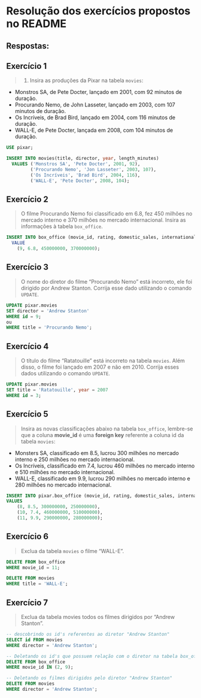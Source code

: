 # Resolução dos exercícios propostos no README

## Respostas:

## Exercício 1
> 1. Insira as produções da Pixar na tabela `movies`:

- Monstros SA, de Pete Docter, lançado em 2001, com 92 minutos de duração.
- Procurando Nemo, de John Lasseter, lançado em 2003, com 107 minutos de duração.
- Os Incríveis, de Brad Bird, lançado em 2004, com 116 minutos de duração.
- WALL-E, de Pete Docter, lançada em 2008, com 104 minutos de duração.

```SQL
USE pixar;

INSERT INTO movies(title, director, year, length_minutes)
  VALUES ('Monstros SA', 'Pete Docter', 2001, 92),
         ('Procurando Nemo', 'Jon Lasseter', 2003, 107),
         ('Os Incríveis', 'Brad Bird', 2004, 116),
         ('WALL-E', 'Pete Docter', 2008, 104);
```

## Exercício 2
> O filme Procurando Nemo foi classificado em 6.8, fez 450 milhões no mercado interno e 370 milhões no mercado internacional. Insira as informações à tabela `box_office`.

```SQL
INSERT INTO box_office (movie_id, rating, domestic_sales, international_sales)
  VALUE 
    (9, 6.8, 450000000, 370000000);
```

## Exercício 3
> O nome do diretor do filme “Procurando Nemo” está incorreto, ele foi dirigido por Andrew Stanton. Corrija esse dado utilizando o comando `UPDATE`.

```SQL
UPDATE pixar.movies
SET director = 'Andrew Stanton'
WHERE id = 9;
ou
WHERE title = 'Procurando Nemo';
```

## Exercício 4
> O título do filme “Ratatouille” está incorreto na tabela `movies`. Além disso, o filme foi lançado em 2007 e não em 2010. Corrija esses dados utilizando o comando `UPDATE`.

```SQL
UPDATE pixar.movies
SET title = 'Ratatouille', year = 2007
WHERE id = 3;
```

## Exercício 5
> Insira as novas classificações abaixo na tabela `box_office`, lembre-se que a coluna **movie_id** é uma **foreign key** referente a coluna id da tabela `movies`:

- Monsters SA, classificado em 8.5, lucrou 300 milhões no mercado interno e 250 milhões no mercado internacional.
- Os Incríveis, classificado em 7.4, lucrou 460 milhões no mercado interno e 510 milhões no mercado internacional.
- WALL-E, classificado em 9.9, lucrou 290 milhões no mercado interno e 280 milhões no mercado internacional.

```SQL
INSERT INTO pixar.box_office (movie_id, rating, domestic_sales, international_sales)
VALUES 
	(8, 8.5, 300000000, 250000000),
	(10, 7.4, 460000000, 510000000),
	(11, 9.9, 290000000, 280000000);
```

## Exercício 6
> Exclua da tabela `movies` o filme “WALL-E”.

```SQL
DELETE FROM box_office
WHERE movie_id = 11;

DELETE FROM movies
WHERE title = 'WALL-E';
```

## Exercício 7
> Exclua da tabela movies todos os filmes dirigidos por “Andrew Stanton”.

```SQL
-- descobrindo os id's referentes ao diretor "Andrew Stanton"
SELECT id FROM movies
WHERE director = 'Andrew Stanton';

-- Deletando os id's que possuem relação com o diretor na tabela box_office
DELETE FROM box_office
WHERE movie_id IN (2, 9);

-- Deletando os filmes dirigidos pelo diretor "Andrew Stanton"
DELETE FROM movies
WHERE director = 'Andrew Stanton';
```